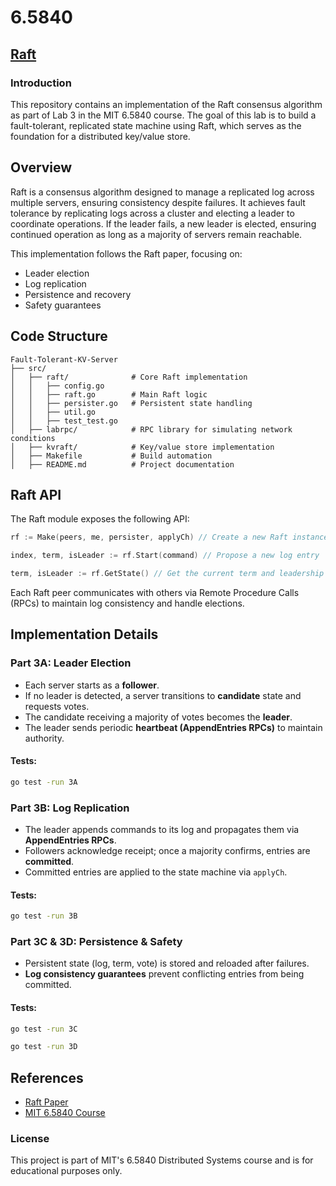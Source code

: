 # 6.5840

## [Raft](http://nil.csail.mit.edu/6.5840/2024/labs/lab-raft.html)

### Introduction

This repository contains an implementation of the Raft consensus algorithm as part of Lab 3 in the MIT 6.5840 course. The goal of this lab is to build a fault-tolerant, replicated state machine using Raft, which serves as the foundation for a distributed key/value store.

## Overview

Raft is a consensus algorithm designed to manage a replicated log across multiple servers, ensuring consistency despite failures. It achieves fault tolerance by replicating logs across a cluster and electing a leader to coordinate operations. If the leader fails, a new leader is elected, ensuring continued operation as long as a majority of servers remain reachable.

This implementation follows the Raft paper, focusing on:
- Leader election
- Log replication
- Persistence and recovery
- Safety guarantees

## Code Structure

```
Fault-Tolerant-KV-Server
├── src/
│   ├── raft/              # Core Raft implementation
│   │   ├── config.go
│   │   ├── raft.go        # Main Raft logic
│   │   ├── persister.go   # Persistent state handling
│   │   ├── util.go
│   │   ├── test_test.go
│   ├── labrpc/            # RPC library for simulating network conditions
│   ├── kvraft/            # Key/value store implementation
│   ├── Makefile           # Build automation
│   ├── README.md          # Project documentation
```


## Raft API

The Raft module exposes the following API:

```go
rf := Make(peers, me, persister, applyCh) // Create a new Raft instance

index, term, isLeader := rf.Start(command) // Propose a new log entry

term, isLeader := rf.GetState() // Get the current term and leadership status
```

Each Raft peer communicates with others via Remote Procedure Calls (RPCs) to maintain log consistency and handle elections.

## Implementation Details

### Part 3A: Leader Election

- Each server starts as a **follower**.
- If no leader is detected, a server transitions to **candidate** state and requests votes.
- The candidate receiving a majority of votes becomes the **leader**.
- The leader sends periodic **heartbeat (AppendEntries RPCs)** to maintain authority.

#### Tests:
```sh
go test -run 3A
```

### Part 3B: Log Replication

- The leader appends commands to its log and propagates them via **AppendEntries RPCs**.
- Followers acknowledge receipt; once a majority confirms, entries are **committed**.
- Committed entries are applied to the state machine via `applyCh`.

#### Tests:
```sh
go test -run 3B
```

### Part 3C & 3D: Persistence & Safety

- Persistent state (log, term, vote) is stored and reloaded after failures.
- **Log consistency guarantees** prevent conflicting entries from being committed.

#### Tests:
```sh
go test -run 3C
```

```sh
go test -run 3D
```

## References
- [Raft Paper](https://raft.github.io/raft.pdf)
- [MIT 6.5840 Course](http://nil.csail.mit.edu/6.5840/2024/)

### License
This project is part of MIT's 6.5840 Distributed Systems course and is for educational purposes only.

